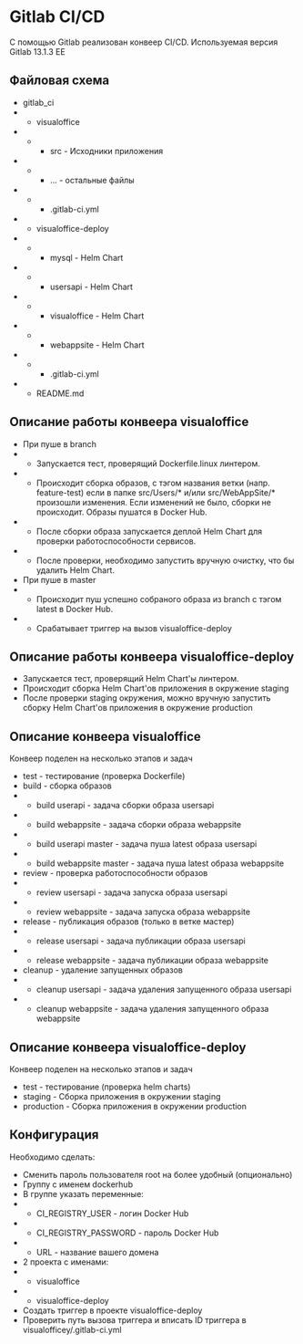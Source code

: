 # Gitlab CI/CD
C помощью Gitlab реализован конвеер CI/CD.
Используемая версия Gitlab 13.1.3 EE
## Файловая схема
- gitlab_ci
- - visualoffice
- - - src - Исходники приложения
- - - ... - остальные файлы
 - - - .gitlab-ci.yml
- - visualoffice-deploy
- - - mysql - Helm Chart
- - - usersapi - Helm Chart
- - - visualoffice - Helm Chart 
- - - webappsite - Helm Chart
- - - .gitlab-ci.yml
- - README.md

## Описание работы конвеера visualoffice
* При пуше в branch
* - Запускается тест, проверящий Dockerfile.linux линтером.
* - Происходит сборка образов, с тэгом названия ветки (напр. feature-test) если в папке src/Users/* и/или src/WebAppSite/* произошли изменения. Если изменений не было, сборки не происходит. Образы пушатся в Docker Hub.
* - После сборки образа запускается деплой Helm Chart для проверки работоспособности сервисов.
* - После проверки, необходимо запустить вручную очистку, что бы удалить Helm Chart.
* При пуше в master
* - Происходит пуш успешно собраного образа из branch с тэгом latest в Docker Hub.
* - Срабатывает триггер на вызов visualoffice-deploy
## Описание работы конвеера visualoffice-deploy
* Запускается тест, проверящий Helm Chart'ы линтером.
* Происходит сборка Helm Chart'ов приложения в окружение staging
* После проверки staging окружения, можно вручную запустить сборку Helm Chart'ов приложения в окружение production

## Описание конвеера visualoffice
Конвеер поделен на несколько этапов и задач
* test - тестирование (проверка Dockerfile)
* build - сборка образов 
* - build userapi - задача сборки образа usersapi
* - build webappsite - задача сборки образа webappsite
* - build userapi master - задача пуша latest образа usersapi
* - build webappsite master - задача пуша latest образа webappsite
* review - проверка работоспособности образов
* - review usersapi - задача запуска образа usersapi
* - review webappsite - задача запуска образа webappsite
* release - публикация образов (только в ветке мастер)
* - release usersapi - задача публикации образа usersapi
* - release webappsite - задача публикации образа webappsite
* cleanup - удаление запущенных образов
* - cleanup usersapi - задача удаления запущенного образа usersapi
* - cleanup webappsite - задача удаления запущенного образа webappsite
## Описание конвеера visualoffice-deploy
Конвеер поделен на несколько этапов и задач
* test - тестирование (проверка helm charts)
* staging - Сборка приложения в окружении staging
* production - Сборка приложения в окружении production 

## Конфигурация
Необходимо сделать:
* Сменить пароль пользователя root на более удобный (опционально)
* Группу с именем dockerhub
* В группе указать переменные:
* - CI_REGISTRY_USER - логин Docker Hub
* - CI_REGISTRY_PASSWORD - пароль Docker Hub
* - URL - название вашего домена
* 2 проекта с именами:
* - visualoffice
* - visualoffice-deploy
* Создать триггер в проекте visualoffice-deploy
* Проверить путь вызова триггера и вписать ID триггера в visualofficey/.gitlab-ci.yml
